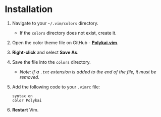 # Installation

1. Navigate to your `~/.vim/colors` directory.
    - If the `colors` directory does not exist, create it.
2. Open the color theme file on GitHub - **[Polykai.vim](https://raw.githubusercontent.com/adamgraham/polykai/master/Vim/Polykai.vim)**.
3. **Right-click** and select **Save As**.
4. Save the file into the `colors` directory.
    - *Note: If a `.txt` extension is added to the end of the file, it must be removed.*
5. Add the following code to your `.vimrc` file:

     ```
     syntax on
     color Polykai
     ```
6. **Restart** Vim.
